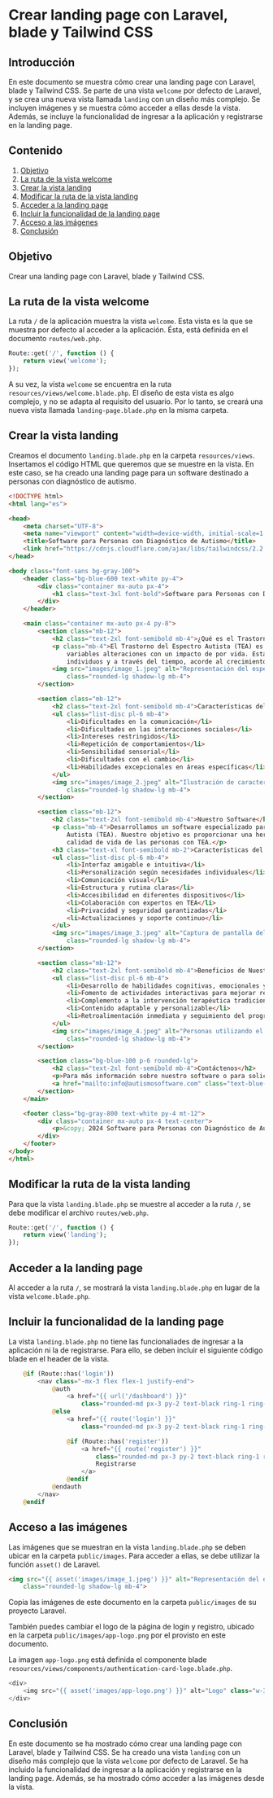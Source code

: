 # Crear landing page con Laravel, blade y Tailwind CSS
## Introducción
En este documento se muestra cómo crear una landing page con Laravel, blade y Tailwind CSS. Se parte de una vista `welcome` por defecto de Laravel, y se crea una nueva vista llamada `landing` con un diseño más complejo. Se incluyen imágenes y se muestra cómo acceder a ellas desde la vista. Además, se incluye la funcionalidad de ingresar a la aplicación y registrarse en la landing page.

## Contenido
1. [Objetivo](#objetivo)
2. [La ruta de la vista welcome](#la-ruta-de-la-vista-welcome)
3. [Crear la vista landing](#crear-la-vista-landing)
4. [Modificar la ruta de la vista landing](#modificar-la-ruta-de-la-vista-landing)
5. [Acceder a la landing page](#acceder-a-la-landing-page)
6. [Incluir la funcionalidad de la landing page](#incluir-la-funcionalidad-de-la-landing-page)
7. [Acceso a las imágenes](#acceso-a-las-imágenes)
8. [Conclusión](#conclusión)

## Objetivo
Crear una landing page con Laravel, blade y Tailwind CSS.
## La ruta de la vista welcome
La ruta `/` de la aplicación muestra la vista `welcome`. Esta vista es la que se muestra por defecto al acceder a la aplicación. Ésta, está definida en el documento `routes/web.php`.
```php
Route::get('/', function () {
    return view('welcome');
});
```
A su vez, la vista `welcome` se encuentra en la ruta `resources/views/welcome.blade.php`.
El diseño de esta vista es algo complejo, y no se adapta al requisito del usuario. Por lo tanto, se creará una nueva vista llamada `landing-page.blade.php` en la misma carpeta.
## Crear la vista landing
Creamos el documento `landing.blade.php` en la carpeta `resources/views`.
Insertamos el código HTML que queremos que se muestre en la vista. En este caso, se ha creado una landing page para un software destinado a personas con diagnóstico de autismo.
```html
<!DOCTYPE html>
<html lang="es">

<head>
    <meta charset="UTF-8">
    <meta name="viewport" content="width=device-width, initial-scale=1.0">
    <title>Software para Personas con Diagnóstico de Autismo</title>
    <link href="https://cdnjs.cloudflare.com/ajax/libs/tailwindcss/2.2.19/tailwind.min.css" rel="stylesheet">
</head>

<body class="font-sans bg-gray-100">
    <header class="bg-blue-600 text-white py-4">
        <div class="container mx-auto px-4">
            <h1 class="text-3xl font-bold">Software para Personas con Diagnóstico de Autismo</h1>
        </div>
    </header>

    <main class="container mx-auto px-4 py-8">
        <section class="mb-12">
            <h2 class="text-2xl font-semibold mb-4">¿Qué es el Trastorno del Espectro Autista (TEA)?</h2>
            <p class="mb-4">El Trastorno del Espectro Autista (TEA) es una condición caracterizada por presentar
                variables alteraciones con un impacto de por vida. Estas manifestaciones son muy variables entre
                individuos y a través del tiempo, acorde al crecimiento y maduración de las personas.</p>
            <img src="images/image_1.jpeg" alt="Representación del espectro autista"
                class="rounded-lg shadow-lg mb-4">
        </section>

        <section class="mb-12">
            <h2 class="text-2xl font-semibold mb-4">Características del Autismo</h2>
            <ul class="list-disc pl-6 mb-4">
                <li>Dificultades en la comunicación</li>
                <li>Dificultades en las interacciones sociales</li>
                <li>Intereses restringidos</li>
                <li>Repetición de comportamientos</li>
                <li>Sensibilidad sensorial</li>
                <li>Dificultades con el cambio</li>
                <li>Habilidades excepcionales en áreas específicas</li>
            </ul>
            <img src="images/image_2.jpeg" alt="Ilustración de características del autismo"
                class="rounded-lg shadow-lg mb-4">
        </section>

        <section class="mb-12">
            <h2 class="text-2xl font-semibold mb-4">Nuestro Software</h2>
            <p class="mb-4">Desarrollamos un software especializado para ayudar a personas con Trastorno del Espectro
                Autista (TEA). Nuestro objetivo es proporcionar una herramienta que facilite la inclusión y mejore la
                calidad de vida de las personas con TEA.</p>
            <h3 class="text-xl font-semibold mb-2">Características del Software:</h3>
            <ul class="list-disc pl-6 mb-4">
                <li>Interfaz amigable e intuitiva</li>
                <li>Personalización según necesidades individuales</li>
                <li>Comunicación visual</li>
                <li>Estructura y rutina claras</li>
                <li>Accesibilidad en diferentes dispositivos</li>
                <li>Colaboración con expertos en TEA</li>
                <li>Privacidad y seguridad garantizadas</li>
                <li>Actualizaciones y soporte continuo</li>
            </ul>
            <img src="images/image_3.jpeg" alt="Captura de pantalla del software"
                class="rounded-lg shadow-lg mb-4">
        </section>

        <section class="mb-12">
            <h2 class="text-2xl font-semibold mb-4">Beneficios de Nuestro Software</h2>
            <ul class="list-disc pl-6 mb-4">
                <li>Desarrollo de habilidades cognitivas, emocionales y motrices</li>
                <li>Fomento de actividades interactivas para mejorar relaciones interpersonales</li>
                <li>Complemento a la intervención terapéutica tradicional</li>
                <li>Contenido adaptable y personalizable</li>
                <li>Retroalimentación inmediata y seguimiento del progreso</li>
            </ul>
            <img src="images/image_4.jpeg" alt="Personas utilizando el software"
                class="rounded-lg shadow-lg mb-4">
        </section>

        <section class="bg-blue-100 p-6 rounded-lg">
            <h2 class="text-2xl font-semibold mb-4">Contáctenos</h2>
            <p>Para más información sobre nuestro software o para solicitar una demostración, por favor contáctenos:</p>
            <a href="mailto:info@autismosoftware.com" class="text-blue-600 hover:underline">info@autismosoftware.com</a>
        </section>
    </main>

    <footer class="bg-gray-800 text-white py-4 mt-12">
        <div class="container mx-auto px-4 text-center">
            <p>&copy; 2024 Software para Personas con Diagnóstico de Autismo. Todos los derechos reservados.</p>
        </div>
    </footer>
</body>
</html>
```
## Modificar la ruta de la vista landing
Para que la vista `landing.blade.php` se muestre al acceder a la ruta `/`, se debe modificar el archivo `routes/web.php`.
```php
Route::get('/', function () {
    return view('landing');
});
```
## Acceder a la landing page
Al acceder a la ruta `/`, se mostrará la vista `landing.blade.php` en lugar de la vista `welcome.blade.php`.
## Incluir la funcionalidad de la landing page
La vista `landing.blade.php` no tiene las funcionaliades de ingresar a la aplicación ni la de registrarse. Para ello, se deben incluir el siguiente código blade en el header de la vista.
```php
    @if (Route::has('login'))
        <nav class="-mx-3 flex flex-1 justify-end">
            @auth
                <a href="{{ url('/dashboard') }}"
                    class="rounded-md px-3 py-2 text-black ring-1 ring-transparent transition hover:text-black/70 focus:outline-none focus-visible:ring-[#FF2D20] dark:text-white dark:hover:text-white/80 dark:focus-visible:ring-white">Panel</a>
            @else
                <a href="{{ route('login') }}"
                    class="rounded-md px-3 py-2 text-black ring-1 ring-transparent transition hover:text-black/70 focus:outline-none focus-visible:ring-[#FF2D20] dark:text-white dark:hover:text-white/80 dark:focus-visible:ring-white">Ingresar</a>

                @if (Route::has('register'))
                    <a href="{{ route('register') }}"
                        class="rounded-md px-3 py-2 text-black ring-1 ring-transparent transition hover:text-black/70 focus:outline-none focus-visible:ring-[#FF2D20] dark:text-white dark:hover:text-white/80 dark:focus-visible:ring-white">
                        Registrarse
                    </a>
                @endif
            @endauth
        </nav>
    @endif
```

## Acceso a las imágenes
Las imágenes que se muestran en la vista `landing.blade.php` se deben ubicar en la carpeta `public/images`. Para acceder a ellas, se debe utilizar la función `asset()` de Laravel.
```html
<img src="{{ asset('images/image_1.jpeg') }}" alt="Representación del espectro autista"
    class="rounded-lg shadow-lg mb-4">
```
Copia las imágenes de este documento en la carpeta `public/images` de su proyecto Laravel.

También puedes cambiar el logo de la página de login y registro, ubicado en la carpeta `public/images/app-logo.png` por el provisto en este documento.

La imagen `app-logo.png` está definida el componente blade `resources/views/components/authentication-card-logo.blade.php`.
```php
<div>
    <img src="{{ asset('images/app-logo.png') }}" alt="Logo" class="w-32 h-32" />
</div>
```

## Conclusión
En este documento se ha mostrado cómo crear una landing page con Laravel, blade y Tailwind CSS. Se ha creado una vista `landing` con un diseño más complejo que la vista `welcome` por defecto de Laravel. Se ha incluido la funcionalidad de ingresar a la aplicación y registrarse en la landing page. Además, se ha mostrado cómo acceder a las imágenes desde la vista.